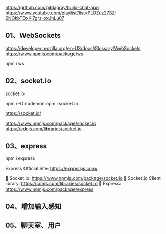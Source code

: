 https://github.com/gitdagray/build-chat-app
https://www.youtube.com/playlist?list=PL0Zuz27SZ-6NOkbTDxKi7grs_oxJhLu07

## 01、WebSockets

https://developer.mozilla.org/en-US/docs/Glossary/WebSockets
https://www.npmjs.com/package/ws

npm i ws

## 02、socket.io

socket.io

npm i -D nodemon
npm i socket.io

https://socket.io/

https://www.npmjs.com/package/socket.io
https://cdnjs.com/libraries/socket.io

## 03、express

npm i express

Express Official Site: https://expressjs.com/

🔗 Socket.io: https://www.npmjs.com/package/socket.io
🔗 Socket.io Client library: https://cdnjs.com/libraries/socket.io
🔗 Express: https://www.npmjs.com/package/express

## 04、增加输入感知

## 05、聊天室、用户
